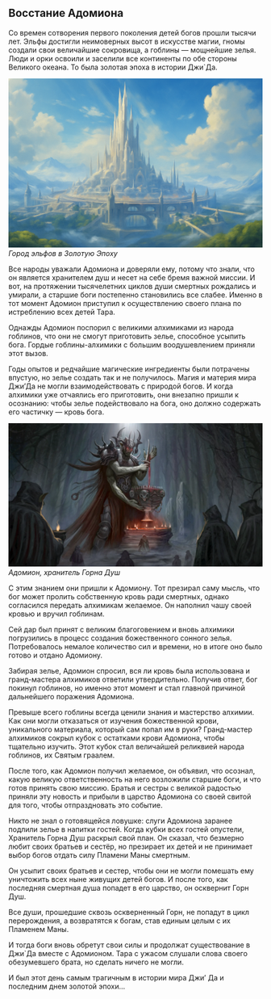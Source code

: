 ## Восстание Адомиона

Со времен сотворения первого поколения детей богов прошли тысячи лет. Эльфы достигли неимоверных высот в искусстве магии, гномы создали свои величайшие сокровища, а гоблины — мощнейшие зелья. Люди и орки освоили и заселили все континенты по обе стороны Великого океана. То была золотая эпоха в истории Джи`Да.

![](images/elftown.2x.png)
*Город эльфов в Золотую Эпоху*

Все народы уважали Адомиона и доверяли ему, потому что знали, что он является хранителем душ и несет на себе бремя важной миссии. И вот, на протяжении тысячелетних циклов души смертных рождались и умирали, а старшие боги постепенно становились все слабее. Именно в тот момент Адомион приступил к осуществлению своего плана по истреблению всех детей Тара.

Однажды Адомион поспорил с великими алхимиками из народа гоблинов, что они не смогут приготовить зелье, способное усыпить бога. Гордые гоблины-алхимики с большим воодушевлением приняли этот вызов.

Годы опытов и редчайшие магические ингредиенты были потрачены впустую, но зелье создать так и не получилось. Магия и материя мира Джи’Да не могли взаимодействовать с природой богов. И когда алхимики уже отчаялись его приготовить, они внезапно пришли к осознанию: чтобы зелье подействовало на бога, оно должно содержать его частичку — кровь бога.

![](images/5adomion.2x.png)
*Адомион, хранитель Горна Душ*

С этим знанием они пришли к Адомиону. Тот презирал саму мысль, что бог может пролить собственную кровь ради смертных, однако согласился передать алхимикам желаемое. Он наполнил чашу своей кровью и вручил гоблинам.

Сей дар был принят с великим благоговением и вновь алхимики погрузились в процесс создания божественного сонного зелья. Потребовалось немалое количество сил и времени, но в итоге оно было готово и отдано Адомиону.

Забирая зелье, Адомион спросил, вся ли кровь была использована и гранд-мастера алхимиков ответили утвердительно. Получив ответ, бог покинул гоблинов, но именно этот момент и стал главной причиной дальнейшего поражения Адомиона.

Превыше всего гоблины всегда ценили знания и мастерство алхимии. Как они могли отказаться от изучения божественной крови, уникального материала, который сам попал им в руки? Гранд-мастер алхимиков сокрыл кубок с остатками крови Адомиона, чтобы тщательно изучить. Этот кубок стал величайшей реликвией народа гоблинов, их Святым граалем.

После того, как Адомион получил желаемое, он объявил, что осознал, какую великую ответственность на него возложили старшие боги, и что готов принять свою миссию. Братья и сестры с великой радостью приняли эту новость и прибыли в царство Адомиона со своей свитой для того, чтобы отпраздновать это событие.

Никто не знал о готовящейся ловушке: слуги Адомиона заранее подлили зелье в напитки гостей. Когда кубки всех гостей опустели, Хранитель Горна Душ раскрыл свой план. Он сказал, что безмерно любит своих братьев и сестёр, но презирает их детей и не принимает выбор богов отдать силу Пламени Маны смертным.

Он усыпит своих братьев и сестер, чтобы они не могли помешать ему уничтожить всех ныне живущих детей богов. И после того, как последняя смертная душа попадет в его царство, он осквернит Горн Душ.

Все души, прошедшие сквозь оскверненный Горн, не попадут в цикл перерождения, а возвратятся к богам, став единым целым с их Пламенем Маны.

И тогда боги вновь обретут свои силы и продолжат существование в Джи`Да вместе с Адомионом. Тара с ужасом слушали слова своего обезумевшего брата, но сделать ничего не могли.

И был этот день самым трагичным в истории мира Джи’ Да и последним днем золотой эпохи…